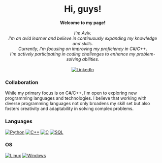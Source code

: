 <h1 align="center">Hi, guys!</h1>
  
<p align="center">
    <b>Welcome to my page!</b><br><br>
    <i>
        I'm Aviv.<br>
        I'm an avid learner and believe in continuously expanding my knowledge and skills. <br>
        Currently, I'm focusing on improving my proficiency in C#/C++. <br>
        I'm actively participating in coding challenges to enhance my problem-solving abilities. <br>
    </i><br>

  <a href="https://www.linkedin.com/in/aviv-shalom-a7b515169/">
        <img src="https://img.shields.io/badge/LinkedIn-blue?style=flat-square&logo=linkedin" alt="LinkedIn">
    </a>
</p>



### Collaboration
While my primary focus is on C#/C++, I'm open to exploring new programming languages and technologies. I believe that working with diverse programming languages not only broadens my skill set but also fosters creativity and adaptability in solving complex problems.
  
### Languages
[![Python](https://img.shields.io/badge/python-black?style=for-the-badge&logo=python)](https://github.com/wervlad)
[![C++](https://img.shields.io/badge/c++-black?style=for-the-badge&logo=cplusplus)](https://github.com/wervlad)
[![C](https://img.shields.io/badge/c-black?style=for-the-badge&logo=c)](https://github.com/wervlad)
[![SQL](https://img.shields.io/badge/sql-black?style=for-the-badge&logo=mysql)](https://github.com/wervlad)

### OS
[![Linux](https://img.shields.io/badge/linux-black?style=for-the-badge&logo=Linux)](https://github.com/wervlad)
[![Windows](https://img.shields.io/badge/Windows-black?style=for-the-badge&logo=Windows)](https://github.com/wervlad)
